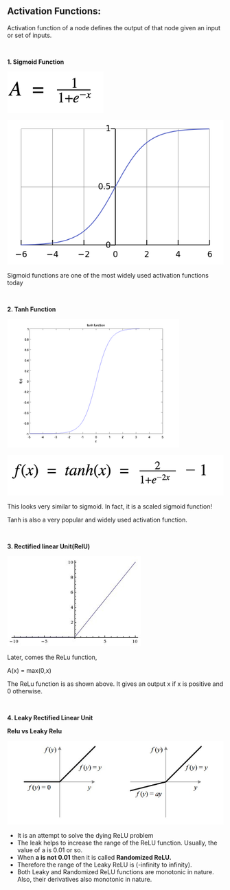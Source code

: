 ## Activation Functions:

Activation function of a node defines the output of that node given an input or set of inputs.


<br>

**1. Sigmoid Function**

![sig](https://github.com/siddarthjha/ML/blob/master/Images/sig.png)

![fun](https://github.com/siddarthjha/ML/blob/master/Images/sig1.png)

Sigmoid functions are one of the most widely used activation functions today


<br>

**2. Tanh Function**

![tanh](https://github.com/siddarthjha/ML/blob/master/Images/tanh.png)

![fun](https://github.com/siddarthjha/ML/blob/master/Images/tanh1.png)

This looks very similar to sigmoid. In fact, it is a scaled sigmoid function!

Tanh is also a very popular and widely used activation function.


<br>

**3. Rectified linear Unit(RelU)**

![relu](https://github.com/siddarthjha/ML/blob/master/Images/relu'.jpg)

Later, comes the ReLu function,


A(x) = max(0,x)


The ReLu function is as shown above. It gives an output x if x is positive and 0 otherwise.


<br>

**4. Leaky Rectified Linear Unit**

**Relu vs Leaky Relu**

![lrelu](https://github.com/siddarthjha/ML/blob/master/Images/leay.jpeg)

* It is an attempt to solve the dying ReLU problem
* The leak helps to increase the range of the ReLU function. Usually, the value of a is 0.01 or so.
* When **a is not 0.01** then it is called **Randomized ReLU.**
* Therefore the range of the Leaky ReLU is (-infinity to infinity).
* Both Leaky and Randomized ReLU functions are monotonic in nature. Also, their derivatives also monotonic in nature.
